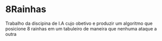 # 8Rainhas
Trabalho da discipina de I.A cujo obetivo e produzir um algoritmo que posicione 8 rainhas em um tabuleiro de maneira que nenhuma ataque a outra
